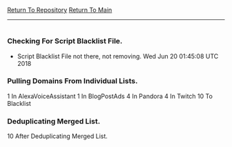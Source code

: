 [Return To Repository](https://github.com/deathbybandaid/piholeparser/)
[Return To Main](https://github.com/deathbybandaid/piholeparser/blob/master/RecentRunLogs/Mainlog.md)
____________________________________
# 
### Checking For Script Blacklist File.
* Script Blacklist File not there, not removing. Wed Jun 20 01:45:08 UTC 2018
### Pulling Domains From Individual Lists.
1 In AlexaVoiceAssistant
1 In BlogPostAds
4 In Pandora
4 In Twitch
10 To Blacklist
### Deduplicating Merged List.
10 After Deduplicating Merged List.
